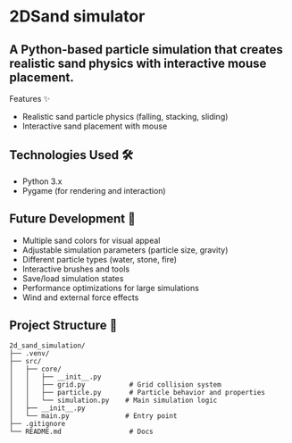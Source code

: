 # 2DSand simulator

## A Python-based particle simulation that creates realistic sand physics with interactive mouse placement.
Features ✨
- Realistic sand particle physics (falling, stacking, sliding)
- Interactive sand placement with mouse
## Technologies Used 🛠️
- Python 3.x
- Pygame (for rendering and interaction)
## Future Development 🚧
- Multiple sand colors for visual appeal
- Adjustable simulation parameters (particle size, gravity)
- Different particle types (water, stone, fire)
- Interactive brushes and tools
- Save/load simulation states
- Performance optimizations for large simulations
- Wind and external force effects

## Project Structure 📂
```
2d_sand_simulation/
├── .venv/                    
├── src/
│   ├── core/
│   │   ├── __init__.py
│   │   ├── grid.py           # Grid collision system
│   │   ├── particle.py       # Particle behavior and properties
│   │   └── simulation.py    # Main simulation logic
│   ├── __init__.py
│   └── main.py              # Entry point
├── .gitignore
└── README.md                 # Docs
```
